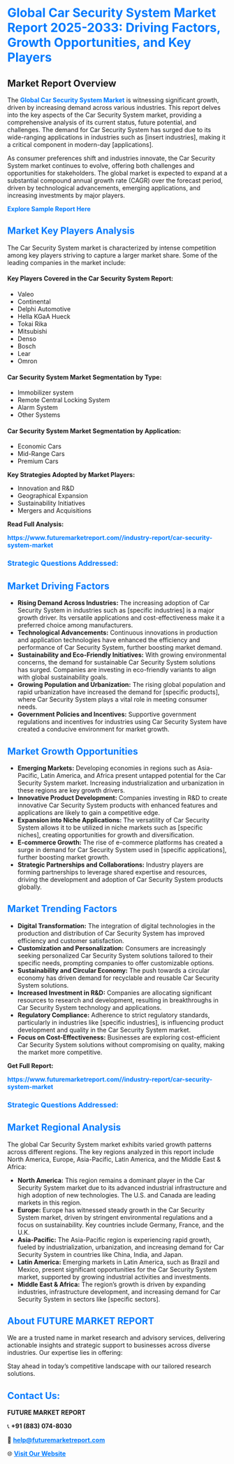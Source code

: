 <h1 style="color: #007BFF;">Global Car Security System Market Report 2025-2033: Driving Factors, Growth Opportunities, and Key Players</h1>

<section id="overview">
<h2>Market Report Overview</h2>
<p>The <a href="https://www.futuremarketreport.com//industry-report/car-security-system-market" style="color: #007BFF; text-decoration: none;"><strong>Global Car Security System Market</strong></a> is witnessing significant growth, driven by increasing demand across various industries. This report delves into the key aspects of the Car Security System market, providing a comprehensive analysis of its current status, future potential, and challenges. The demand for Car Security System has surged due to its wide-ranging applications in industries such as [insert industries], making it a critical component in modern-day [applications].</p>
<p>As consumer preferences shift and industries innovate, the Car Security System market continues to evolve, offering both challenges and opportunities for stakeholders. The global market is expected to expand at a substantial compound annual growth rate (CAGR) over the forecast period, driven by technological advancements, emerging applications, and increasing investments by major players.</p>
</section>

<section id="overview">
<p><a href="https://www.futuremarketreport.com//request-sample/reportId=54279" style="color: #007BFF; text-decoration: none;"><strong>Explore Sample Report Here</strong></a></p>
</section>

<section id="key-players">
<h2 style="color: #007BFF;">Market Key Players Analysis</h2>
<p>The Car Security System market is characterized by intense competition among key players striving to capture a larger market share. Some of the leading companies in the market include:</p>
<h4>Key Players Covered in the Car Security System Report:</h4>
<ul><li>Valeo</li><li>Continental</li><li>Delphi Automotive</li><li>Hella KGaA Hueck</li><li>Tokai Rika</li><li>Mitsubishi</li><li>Denso</li><li>Bosch</li><li>Lear</li><li>Omron</li></ul>
<h4>Car Security System Market Segmentation by Type:</h4>
<ul><li>Immobilizer system</li><li>Remote Central Locking System</li><li>Alarm System</li><li>Other Systems</li></ul>

<h4>Car Security System Market Segmentation by Application:</h4>
<ul><li>Economic Cars</li><li>Mid-Range Cars</li><li>Premium Cars</li></ul>
<p><strong>Key Strategies Adopted by Market Players:</strong></p>
<ul>
<li>Innovation and R&D</li>
<li>Geographical Expansion</li>
<li>Sustainability Initiatives</li>
<li>Mergers and Acquisitions</li>
</ul>
</section>

<section>
<p><strong>Read Full Analysis: </strong></p><a href="https://www.futuremarketreport.com//industry-report/car-security-system-market" style="color: #007BFF; text-decoration: none;"><strong>https://www.futuremarketreport.com//industry-report/car-security-system-market</strong></a>
<h3 style="color: #007BFF;">Strategic Questions Addressed:</h3>
</section>

<section id="driving-factors">
<h2 style="color: #007BFF;">Market Driving Factors</h2>
<ul>
<li><strong>Rising Demand Across Industries:</strong> The increasing adoption of Car Security System in industries such as [specific industries] is a major growth driver. Its versatile applications and cost-effectiveness make it a preferred choice among manufacturers.</li>
<li><strong>Technological Advancements:</strong> Continuous innovations in production and application technologies have enhanced the efficiency and performance of Car Security System, further boosting market demand.</li>
<li><strong>Sustainability and Eco-Friendly Initiatives:</strong> With growing environmental concerns, the demand for sustainable Car Security System solutions has surged. Companies are investing in eco-friendly variants to align with global sustainability goals.</li>
<li><strong>Growing Population and Urbanization:</strong> The rising global population and rapid urbanization have increased the demand for [specific products], where Car Security System plays a vital role in meeting consumer needs.</li>
<li><strong>Government Policies and Incentives:</strong> Supportive government regulations and incentives for industries using Car Security System have created a conducive environment for market growth.</li>
</ul>
</section>

<section id="growth-opportunities">
<h2 style="color: #007BFF;">Market Growth Opportunities</h2>
<ul>
<li><strong>Emerging Markets:</strong> Developing economies in regions such as Asia-Pacific, Latin America, and Africa present untapped potential for the Car Security System market. Increasing industrialization and urbanization in these regions are key growth drivers.</li>
<li><strong>Innovative Product Development:</strong> Companies investing in R&D to create innovative Car Security System products with enhanced features and applications are likely to gain a competitive edge.</li>
<li><strong>Expansion into Niche Applications:</strong> The versatility of Car Security System allows it to be utilized in niche markets such as [specific niches], creating opportunities for growth and diversification.</li>
<li><strong>E-commerce Growth:</strong> The rise of e-commerce platforms has created a surge in demand for Car Security System used in [specific applications], further boosting market growth.</li>
<li><strong>Strategic Partnerships and Collaborations:</strong> Industry players are forming partnerships to leverage shared expertise and resources, driving the development and adoption of Car Security System products globally.</li>
</ul>
</section>

<section id="trending-factors">
<h2 style="color: #007BFF;">Market Trending Factors</h2>
<ul>
<li><strong>Digital Transformation:</strong> The integration of digital technologies in the production and distribution of Car Security System has improved efficiency and customer satisfaction.</li>
<li><strong>Customization and Personalization:</strong> Consumers are increasingly seeking personalized Car Security System solutions tailored to their specific needs, prompting companies to offer customizable options.</li>
<li><strong>Sustainability and Circular Economy:</strong> The push towards a circular economy has driven demand for recyclable and reusable Car Security System solutions.</li>
<li><strong>Increased Investment in R&D:</strong> Companies are allocating significant resources to research and development, resulting in breakthroughs in Car Security System technology and applications.</li>
<li><strong>Regulatory Compliance:</strong> Adherence to strict regulatory standards, particularly in industries like [specific industries], is influencing product development and quality in the Car Security System market.</li>
<li><strong>Focus on Cost-Effectiveness:</strong> Businesses are exploring cost-efficient Car Security System solutions without compromising on quality, making the market more competitive.</li>
</ul>
</section>

<section>
<p><strong>Get Full Report: </strong></p><a href="https://www.futuremarketreport.com//industry-report/car-security-system-market" style="color: #007BFF; text-decoration: none;"><strong>https://www.futuremarketreport.com//industry-report/car-security-system-market</strong></a>
<h3 style="color: #007BFF;">Strategic Questions Addressed:</h3>
</section>


<section id="regional-analysis">
<h2 style="color: #007BFF;">Market Regional Analysis</h2>
<p>The global Car Security System market exhibits varied growth patterns across different regions. The key regions analyzed in this report include North America, Europe, Asia-Pacific, Latin America, and the Middle East & Africa:</p>
<ul>
<li><strong>North America:</strong> This region remains a dominant player in the Car Security System market due to its advanced industrial infrastructure and high adoption of new technologies. The U.S. and Canada are leading markets in this region.</li>
<li><strong>Europe:</strong> Europe has witnessed steady growth in the Car Security System market, driven by stringent environmental regulations and a focus on sustainability. Key countries include Germany, France, and the U.K.</li>
<li><strong>Asia-Pacific:</strong> The Asia-Pacific region is experiencing rapid growth, fueled by industrialization, urbanization, and increasing demand for Car Security System in countries like China, India, and Japan.</li>
<li><strong>Latin America:</strong> Emerging markets in Latin America, such as Brazil and Mexico, present significant opportunities for the Car Security System market, supported by growing industrial activities and investments.</li>
<li><strong>Middle East & Africa:</strong> The region’s growth is driven by expanding industries, infrastructure development, and increasing demand for Car Security System in sectors like [specific sectors].</li>
</ul>
</section>

<footer>
<h2 style="color: #007BFF;">About FUTURE MARKET REPORT</h2>
<p>We are a trusted name in market research and advisory services, delivering actionable insights and strategic support to businesses across diverse industries. Our expertise lies in offering:</p>

<p>Stay ahead in today’s competitive landscape with our tailored research solutions.</p>

<h2 style="color: #007BFF;">Contact Us:</h2>
<p><strong>FUTURE MARKET REPORT</strong></p>
<p>📞 <strong>+91 (883) 074-8030</strong></p>
<p>📧 <strong><a href="mailto:help@futuremarketreport.com" style="color: #007BFF;">help@futuremarketreport.com</a></strong></p>
<p>🌐 <strong><a href="https://www.futuremarketreport.com/" style="color: #007BFF;">Visit Our Website</a></strong></p>
</footer>